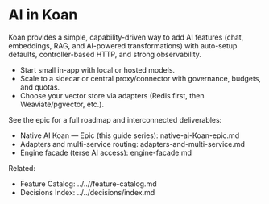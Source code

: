 # AI in Koan

Koan provides a simple, capability-driven way to add AI features (chat, embeddings, RAG, and AI-powered transformations) with auto-setup defaults, controller-based HTTP, and strong observability.

- Start small in-app with local or hosted models.
- Scale to a sidecar or central proxy/connector with governance, budgets, and quotas.
- Choose your vector store via adapters (Redis first, then Weaviate/pgvector, etc.).

See the epic for a full roadmap and interconnected deliverables:

- Native AI Koan — Epic (this guide series): native-ai-Koan-epic.md
- Adapters and multi-service routing: adapters-and-multi-service.md
- Engine facade (terse AI access): engine-facade.md

Related:

- Feature Catalog: ../..//feature-catalog.md
- Decisions Index: ../../decisions/index.md
